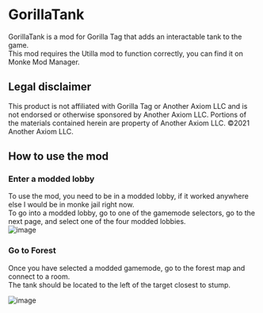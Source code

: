 # GorillaTank
GorillaTank is a mod for Gorilla Tag that adds an interactable tank to the game.   
This mod requires the Utilla mod to function correctly, you can find it on Monke Mod Manager.

## Legal disclaimer
This product is not affiliated with Gorilla Tag or Another Axiom LLC and is not endorsed or otherwise sponsored by Another Axiom LLC. Portions of the materials contained herein are property of Another Axiom LLC. ©2021 Another Axiom LLC.

## How to use the mod
### Enter a modded lobby   
To use the mod, you need to be in a modded lobby, if it worked anywhere else I would be in monke jail right now.   
To go into a modded lobby, go to one of the gamemode selectors, go to the next page, and select one of the four modded lobbies.  
![image](https://user-images.githubusercontent.com/81720436/194441097-7cd2e7cc-abf2-4119-8206-17203eb674f5.png)

### Go to Forest
Once you have selected a modded gamemode, go to the forest map and connect to a room.   
The tank should be located to the left of the target closest to stump.

![image](https://user-images.githubusercontent.com/81720436/194441624-b4f7a726-4b7a-476c-9ed7-858d9698ed9d.png)
